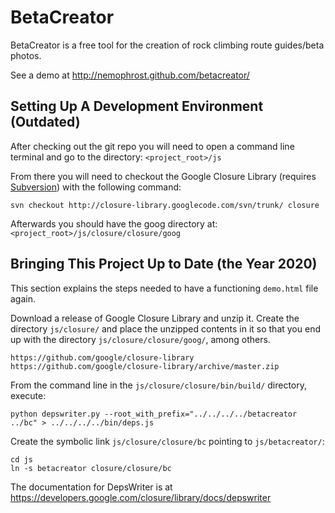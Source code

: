 BetaCreator
===========

BetaCreator is a free tool for the creation of rock climbing route guides/beta photos.

See a demo at http://nemophrost.github.com/betacreator/


Setting Up A Development Environment (Outdated)
---

After checking out the git repo you will need to open a command line terminal 
and go to the directory: `<project_root>/js`

From there you will need to checkout the Google Closure Library (requires 
[Subversion](http://subversion.apache.org/)) with the following command:

`svn checkout http://closure-library.googlecode.com/svn/trunk/ closure`

Afterwards you should have the goog directory at: `<project_root>/js/closure/closure/goog`

Bringing This Project Up to Date (the Year 2020)
---

This section explains the steps needed to have a functioning `demo.html` file again.

Download a release of Google Closure Library and unzip it. Create the directory `js/closure/` and place the unzipped contents in it so that you end up with the directory `js/closure/closure/goog/`, among others.
```
https://github.com/google/closure-library
https://github.com/google/closure-library/archive/master.zip
```

From the command line in the `js/closure/closure/bin/build/` directory, execute:
```
python depswriter.py --root_with_prefix="../../../../betacreator ../bc" > ../../../../bin/deps.js
```

Create the symbolic link `js/closure/closure/bc` pointing to `js/betacreator/`:
```
cd js
ln -s betacreator closure/closure/bc
```

The documentation for DepsWriter is at https://developers.google.com/closure/library/docs/depswriter
